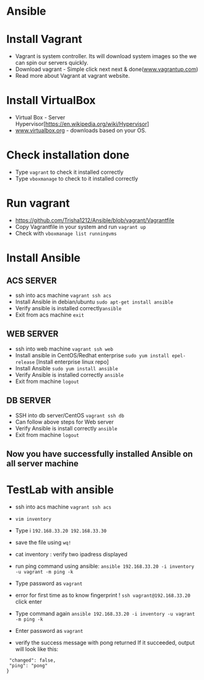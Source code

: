 # Ansible


# Install Vagrant
- Vagrant is system controller. Its will download system images so the we can spin our servers quickly.
- Download vagrant - Simple click next next & done(www.vagrantup.com)
- Read more about Vagrant at vagrant website.


# Install VirtualBox
- Virtual Box - Server Hypervisor[https://en.wikipedia.org/wiki/Hypervisor]
- www.virtualbox.org - downloads based on your OS. 

# Check installation done 
- Type `vagrant` to check it installed correctly
- Type `vboxmanage` to check to it installed correctly

# Run vagrant
- https://github.com/Trisha1212/Ansible/blob/vagrant/Vagrantfile
- Copy Vagrantfile in your system and run `vagrant up`
- Check with `vboxmanage list runningvms`

# Install Ansible
## ACS SERVER
- ssh into acs machine `vagrant ssh acs` 
- Install Ansible in debian/ubuntu `sudo apt-get install ansible` 
- Verify ansible is installed correctly`ansible`
- Exit from acs machine `exit`
## WEB SERVER
- ssh into web machine `vagrant ssh web`
- Install ansible in CentOS/Redhat enterprise `sudo yum install epel-release` [Install enterprise linux repo]
- Install Ansible `sudo yum install ansible`
- Verify Ansible is installed correctly `ansible`
- Exit from machine `logout`
## DB SERVER
- SSH into db server/CentOS `vagrant ssh db`
- Can follow above steps for Web server
- Verify Ansible is install correctly `ansible`
- Exit from machine `logout`
## Now you have successfully installed Ansible on all server machine

# TestLab with ansible
- ssh into acs machine `vagrant ssh acs` 
- `vim inventory` 
- Type i 
`
192.168.33.20
192.168.33.30
`
- save the file using `wq!`
- cat inventory : verify two ipadress displayed

- run ping command using ansible: `ansible 192.168.33.20 -i inventory -u vagrant -m ping -k` <!-- k used to prompt for password --> 
- Type password as `vagrant`
- error for first time as to know fingerprint ! `ssh vagrant@192.168.33.20` click enter
- Type command again `ansible 192.168.33.20 -i inventory -u vagrant -m ping -k`
- Enter password as `vagrant`
- verify the success message with pong returned
If it succeeded, output will look like this:
```testserver | success >> {
 "changed": false,
 "ping": "pong"
}
```
